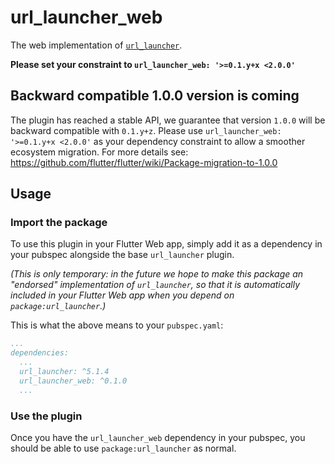 # url_launcher_web

The web implementation of [`url_launcher`][1].

**Please set your constraint to `url_launcher_web: '>=0.1.y+x <2.0.0'`**

## Backward compatible 1.0.0 version is coming
The plugin has reached a stable API, we guarantee that version `1.0.0` will be backward compatible with `0.1.y+z`.
Please use `url_launcher_web: '>=0.1.y+x <2.0.0'` as your dependency constraint to allow a smoother ecosystem migration.
For more details see: https://github.com/flutter/flutter/wiki/Package-migration-to-1.0.0

## Usage

### Import the package
To use this plugin in your Flutter Web app, simply add it as a dependency in
your pubspec alongside the base `url_launcher` plugin.

_(This is only temporary: in the future we hope to make this package an
"endorsed" implementation of `url_launcher`, so that it is automatically
included in your Flutter Web app when you depend on `package:url_launcher`.)_

This is what the above means to your `pubspec.yaml`:

```yaml
...
dependencies:
  ...
  url_launcher: ^5.1.4
  url_launcher_web: ^0.1.0
  ...
```

### Use the plugin
Once you have the `url_launcher_web` dependency in your pubspec, you should
be able to use `package:url_launcher` as normal.

[1]: ../url_launcher/url_launcher
